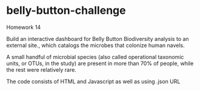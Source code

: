 # belly-button-challenge
Homework 14

Build an interactive dashboard for Belly Button Biodiversity analysis to an external site., which catalogs the microbes that colonize human navels.

A small handful of microbial species (also called operational taxonomic units, or OTUs, in the study) are present in more than 70% of people, while the rest were relatively rare.

The code consists of HTML and Javascript as well as using .json URL